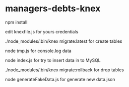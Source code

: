 # managers-debts-knex

npm install

edit knexfile.js for yours credentials

./node_modules/.bin/knex migrate:latest for create tables

node tmp.js for console.log data

node index.js for try to insert data in to MySQL

./node_modules/.bin/knex migrate:rollback for drop tables

node generateFakeData.js for generate new data.json
